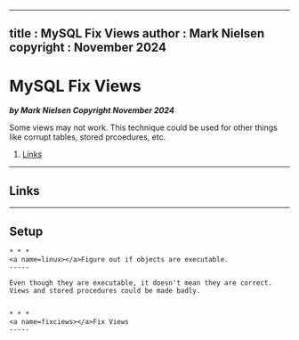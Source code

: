 
---
title : MySQL Fix Views
author : Mark Nielsen
copyright : November 2024
---


MySQL Fix Views
==============================

_**by Mark Nielsen
Copyright November 2024**_

Some views may not work. This technique could be used for other things like corrupt tables, stored prcoedures, etc. 

1. [Links](#links)


* * *
<a name=links></a>Links
-----

* * *
<a name=Setup></a>Setup 
-----


```
* * *
<a name=linux></a>Figure out if objects are executable.
-----

Even though they are executable, it doesn't mean they are correct. Views and stored procedures could be made badly. 


* * *
<a name=fixciews></a>Fix Views
-----
